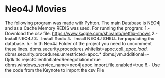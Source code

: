# Neo4J Movies
 The following program was made with Pyhton. 
 The main Database is NEO4j and as a Cache Memory REDIS was used. 
 For running the program: 
   1.- Download the csv file. https://www.kaggle.com/shivamb/netflix-shows 
   2.- Install NEO4J 
   3.- Install Redis 
   4.- Install NEO4J SHELL for populating the database.
   5.- In th Neo4J Folder of the project you need to uncomment these lines. 
  dbms.security.procedures.whitelist=apoc.coll.*,apoc.load.* 
  dbms.security.procedures.unrestricted=apoc.* 
  dbms.jvm.additional=-Djdk.tls.rejectClientInitiatedRenegotiation=true 
  dbms.windows_service_name=neo4j 
  apoc.import.file.enabled=true 
   6.- Use the code from the Keynote to import the csv File 

